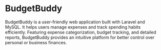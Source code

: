 # BudgetBuddy
BudgetBuddy is a user-friendly web application built with Laravel and MySQL. It helps users manage expenses and track spending habits efficiently. Featuring expense categorization, budget tracking, and detailed reports, BudgetBuddy provides an intuitive platform for better control over personal or business finances.
